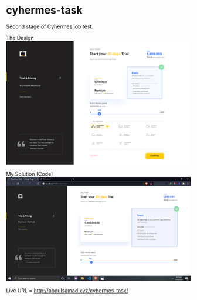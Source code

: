 # cyhermes-task
Second stage of Cyhermes job test.

The Design
<img src="assets/image-1.png" alt="image">

My Solution (Code)
<img src="assets/image-2.png" alt="image">

Live URL = http://abdulsamad.xyz/cyhermes-task/

